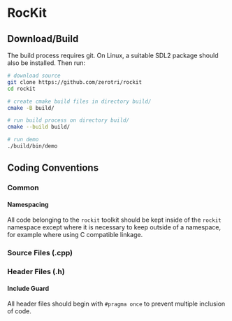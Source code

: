 # RocKit

## Download/Build
The build process requires git. On Linux, a suitable SDL2 package should also be installed. Then run:

```bash
# download source
git clone https://github.com/zerotri/rockit
cd rockit

# create cmake build files in directory build/
cmake -B build/

# run build process on directory build/
cmake --build build/

# run demo
./build/bin/demo
```

## Coding Conventions
### Common
#### **Namespacing**
All code belonging to the `rockit` toolkit should be kept inside of the `rockit` namespace except where it is necessary to keep outside of a namespace, for example where using C compatible linkage.

### Source Files (.cpp)
### Header Files (.h)
#### **Include Guard**
All header files should begin with `#pragma once` to prevent multiple inclusion of code.
